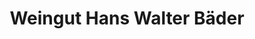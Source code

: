 ---
title: "Weingut Hans Walter Bäder"
url: /ruedesheim/weingut-hans-walter-baeder/
shop: Spirituosen
---